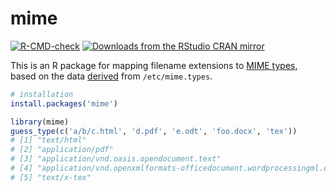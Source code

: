 # mime

<!-- badges: start -->
[![R-CMD-check](https://github.com/yihui/mime/workflows/R-CMD-check/badge.svg)](https://github.com/yihui/mime/actions)
[![Downloads from the RStudio CRAN mirror](https://cranlogs.r-pkg.org/badges/mime)](https://cran.r-project.org/package=mime)
<!-- badges: end -->

This is an R package for mapping filename extensions to [MIME
types](https://en.wikipedia.org/wiki/Internet_media_type), based on the data
[derived](R/mime.R) from `/etc/mime.types`.

```r
# installation
install.packages('mime')

library(mime)
guess_type(c('a/b/c.html', 'd.pdf', 'e.odt', 'foo.docx', 'tex'))
# [1] "text/html"                                                              
# [2] "application/pdf"                                                        
# [3] "application/vnd.oasis.opendocument.text"                                
# [4] "application/vnd.openxmlformats-officedocument.wordprocessingml.document"
# [5] "text/x-tex"
```
